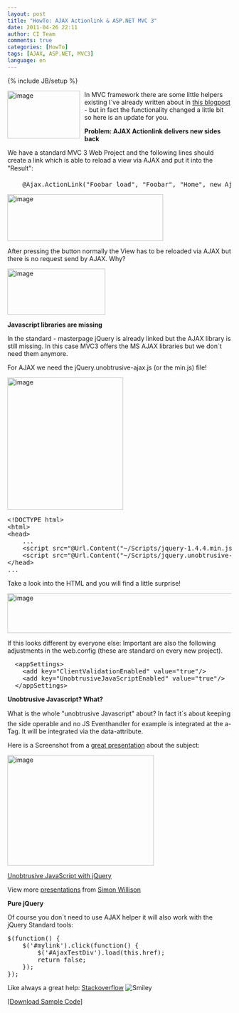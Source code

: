 ```yaml
---
layout: post
title: "HowTo: AJAX Actionlink & ASP.NET MVC 3"
date: 2011-04-26 22:11
author: CI Team
comments: true
categories: [HowTo]
tags: [AJAX, ASP.NET, MVC3]
language: en
---
```

{% include JB/setup %}

  
  <p><a href="{{BASE_PATH}}/assets/wp-images-en/image157.png"><img style="background-image: none; border-bottom: 0px; border-left: 0px; margin: 0px 10px 0px 0px; padding-left: 0px; padding-right: 0px; display: inline; float: left; border-top: 0px; border-right: 0px; padding-top: 0px" title="image" border="0" alt="image" align="left" src="{{BASE_PATH}}/assets/wp-images-en/image_thumb65.png" width="163" height="107" /></a>In MVC framework there are some little helpers existing I´ve already written about in <a href="{{BASE_PATH}}/2010/09/15/howto-cross-domain-ajax-with-jsonp-and-asp-net/">this blogpost</a> - but in fact the functionality changed a little bit so here is an update for you.</p>  
  <!--more-->  <p><b>Problem: AJAX Actionlink delivers new sides back </b></p>
<p>We have a standard MVC 3 Web Project and the following lines should create a link which is able to reload a view via AJAX and put it into the "Result":</p>  <div style="padding-bottom: 0px; margin: 0px; padding-left: 0px; padding-right: 0px; display: inline; float: none; padding-top: 0px" id="scid:812469c5-0cb0-4c63-8c15-c81123a09de7:e32c2996-41f4-4d3a-b9e5-25b5982c120d" class="wlWriterEditableSmartContent"><pre name="code" class="c#">    @Ajax.ActionLink("Foobar load", "Foobar", "Home", new AjaxOptions() { HttpMethod = "Get", UpdateTargetId = "Result" })</pre></div>

<p><img style="background-image: none; border-bottom: 0px; border-left: 0px; padding-left: 0px; padding-right: 0px; border-top: 0px; border-right: 0px; padding-top: 0px" title="image" border="0" alt="image" src="{{BASE_PATH}}/assets/wp-images-de/image_thumb422.png" width="350" height="105" /></p>

<p>After pressing the button normally the View has to be reloaded via AJAX but there is no request send by AJAX. Why?</p>

<p><img style="background-image: none; border-bottom: 0px; border-left: 0px; padding-left: 0px; padding-right: 0px; border-top: 0px; border-right: 0px; padding-top: 0px" title="image" border="0" alt="image" src="{{BASE_PATH}}/assets/wp-images-de/image_thumb423.png" width="220" height="103" /></p>

<p><b>Javascript libraries are missing </b></p>




<p>In the standard - masterpage jQuery is already linked but the AJAX library is still missing. In this case MVC3 offers the MS AJAX libraries but we don´t need them anymore. </p>

<p>For AJAX we need the jQuery.unobtrusive-ajax.js (or the min.js) file!</p>

<p><img style="background-image: none; border-bottom: 0px; border-left: 0px; padding-left: 0px; padding-right: 0px; border-top: 0px; border-right: 0px; padding-top: 0px" title="image" border="0" alt="image" src="{{BASE_PATH}}/assets/wp-images-de/image_thumb424.png" width="260" height="297" /></p>

<div style="padding-bottom: 0px; margin: 0px; padding-left: 0px; padding-right: 0px; display: inline; float: none; padding-top: 0px" id="scid:812469c5-0cb0-4c63-8c15-c81123a09de7:db79c66b-3278-4980-ae26-2d797ab112eb" class="wlWriterEditableSmartContent"><pre name="code" class="c#">&lt;!DOCTYPE html&gt;
&lt;html&gt;
&lt;head&gt;
    ...
    &lt;script src="@Url.Content("~/Scripts/jquery-1.4.4.min.js")" type="text/javascript"&gt;&lt;/script&gt;
    &lt;script src="@Url.Content("~/Scripts/jquery.unobtrusive-ajax.min.js")" type="text/javascript"&gt;&lt;/script&gt;
&lt;/head&gt;
...</pre></div>

<p>Take a look into the HTML and you will find a little surprise!</p>

<p><img style="background-image: none; border-bottom: 0px; border-left: 0px; padding-left: 0px; padding-right: 0px; border-top: 0px; border-right: 0px; padding-top: 0px" title="image" border="0" alt="image" src="{{BASE_PATH}}/assets/wp-images-de/image_thumb425.png" width="582" height="89" /></p>

<p>If this looks different by everyone else: Important are also the following adjustments in the web.config (these are standard on every new project).</p>

<div style="padding-bottom: 0px; margin: 0px; padding-left: 0px; padding-right: 0px; display: inline; float: none; padding-top: 0px" id="scid:812469c5-0cb0-4c63-8c15-c81123a09de7:86558738-46ee-4bfb-bba7-dc23a3bd0c6d" class="wlWriterEditableSmartContent"><pre name="code" class="c#">  &lt;appSettings&gt;
    &lt;add key="ClientValidationEnabled" value="true"/&gt;
    &lt;add key="UnobtrusiveJavaScriptEnabled" value="true"/&gt;
  &lt;/appSettings&gt;</pre></div>

<p><b>Unobtrusive Javascript? What?</b></p>




<p>What is the whole "unobtrusive Javascript" about? In fact it´s about keeping the side operable and no JS Eventhandler for example is integrated at the a-Tag. It will be integrated via the data-attribute.</p>

<p>Here is a Screenshot from a <a href="http://simonwillison.net/static/2008/xtech/">great presentation</a> about the subject:</p>

<p><img style="background-image: none; border-bottom: 0px; border-left: 0px; padding-left: 0px; padding-right: 0px; border-top: 0px; border-right: 0px; padding-top: 0px" title="image" border="0" alt="image" src="{{BASE_PATH}}/assets/wp-images-de/image_thumb426.png" width="329" height="248" /></p>

<p><a href="http://www.slideshare.net/simon/unobtrusive-javascript-with-jquery">Unobtrusive JavaScript with jQuery</a></p>

<p>View more <a href="http://www.slideshare.net/">presentations</a> from <a href="http://www.slideshare.net/simon">Simon Willison</a></p>

<p><b>Pure jQuery</b></p>




<p>Of course you don´t need to use AJAX helper it will also work with the jQuery Standard tools:</p>

<div style="padding-bottom: 0px; margin: 0px; padding-left: 0px; padding-right: 0px; display: inline; float: none; padding-top: 0px" id="scid:812469c5-0cb0-4c63-8c15-c81123a09de7:7038d8dd-7493-4f8d-84e8-3c1c2e813cad" class="wlWriterEditableSmartContent"><pre name="code" class="c#">$(function() {
    $('#mylink').click(function() {
        $('#AjaxTestDiv').load(this.href);
        return false;
    });
});</pre></div>

<p>Like always a great help: <a href="http://stackoverflow.com/questions/4973605/ajax-actionlink-not-working-response-isajaxrequest-is-always-false">Stackoverflow</a> <img style="border-bottom-style: none; border-right-style: none; border-top-style: none; border-left-style: none" class="wlEmoticon wlEmoticon-smile" alt="Smiley" src="{{BASE_PATH}}/assets/wp-images-en/wlEmoticon-smile11.png" /></p>

<p><a href="{{BASE_PATH}}/assets/files/democode/mvc3ajaxactionlink/mvc3ajaxactionlink.zip">[Download Sample Code]</a></p>
